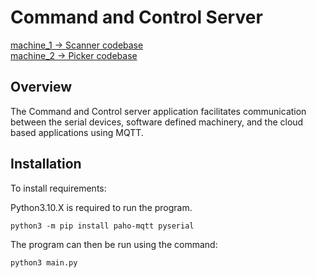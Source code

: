 # Command and Control Server

[machine_1 -> Scanner codebase](https://github.com/swincode/topicsincompsciserver/tree/main/machine_1)  
[machine_2 -> Picker codebase](https://github.com/swincode/topicsincompsciserver/tree/main/machine_2)

## Overview

The Command and Control server application facilitates communication between the serial devices, software defined machinery, and the cloud based applications using MQTT.

## Installation  

To install requirements:

Python3.10.X is required to run the program.

```python3 -m pip install paho-mqtt pyserial```

The program can then be run using the command:

```python3 main.py```

